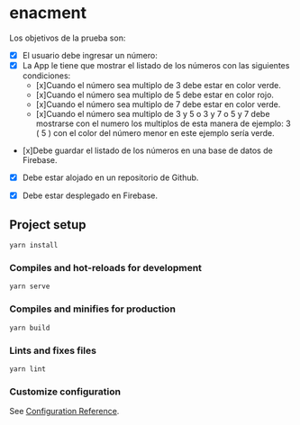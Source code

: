 # enacment

Los objetivos de la prueba son: 

* [x] El usuario debe ingresar un número:
* [x] La App le tiene que mostrar el listado de los números con las siguientes condiciones: 
  * [x]Cuando el número sea multiplo de 3 debe estar en color verde.
  * [x]Cuando el número sea multiplo de 5 debe estar en color rojo.
  * [x]Cuando el número sea multiplo de 7 debe estar en color verde.
  * [x]Cuando el número sea multiplo de 3 y 5 o 3 y 7 o 5 y 7 debe mostrarse con el numero los multiplos de esta manera de ejemplo: 3 ( 5 ) con el color del número menor en este ejemplo sería verde.
* [x]Debe guardar el listado de los números en una base de datos de Firebase.
* [x] Debe estar alojado en un repositorio de Github.
* [x] Debe estar desplegado en Firebase.




## Project setup
```
yarn install
```

### Compiles and hot-reloads for development
```
yarn serve
```

### Compiles and minifies for production
```
yarn build
```

### Lints and fixes files
```
yarn lint
```

### Customize configuration
See [Configuration Reference](https://cli.vuejs.org/config/).
